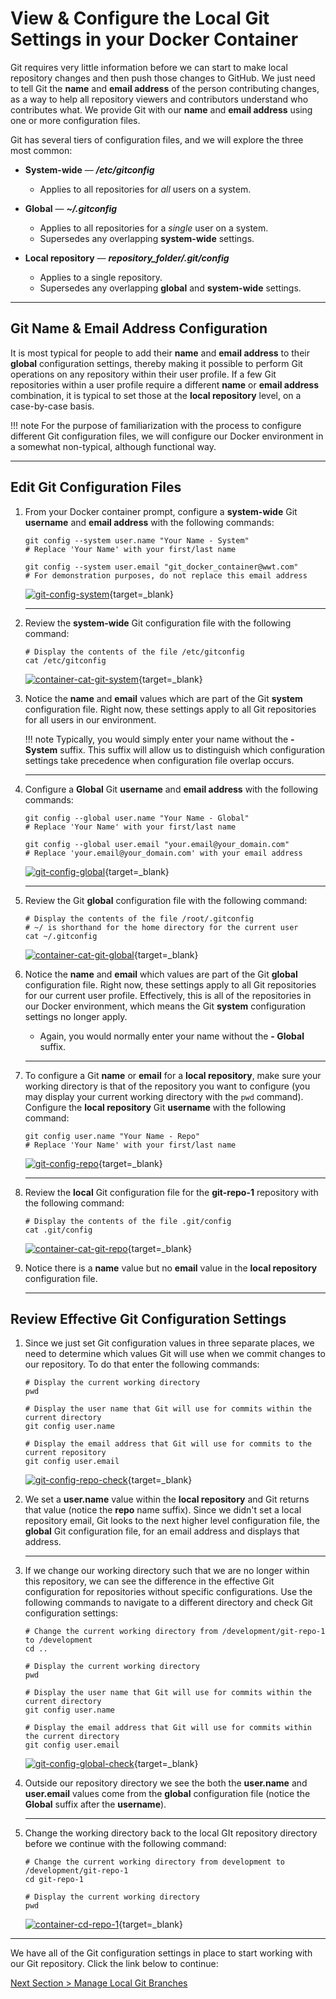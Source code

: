 # View & Configure the Local Git Settings in your Docker Container

Git requires very little information before we can start to make local repository changes and then push those changes to GitHub. We just need to tell Git the **name** and **email address** of the person contributing changes, as a way to help all repository viewers and contributors understand who contributes what. We provide Git with our **name** and **email address** using one or more configuration files.

Git has several tiers of configuration files, and we will explore the three most common:

- **System-wide** — **_/etc/gitconfig_**

    - Applies to all repositories for _all_ users on a system.

- **Global** — **_~/.gitconfig_**

    - Applies to all repositories for a _single_ user on a system.
    - Supersedes any overlapping **system-wide** settings.

- **Local repository** — **_repository_folder/.git/config_**

    - Applies to a single repository.
    - Supersedes any overlapping **global** and **system-wide** settings.

---

## Git Name & Email Address Configuration

It is most typical for people to add their **name** and **email address** to their **global** configuration settings, thereby making it possible to perform Git operations on any repository within their user profile. If a few Git repositories within a user profile require a different **name** or **email address** combination, it is typical to set those at the **local repository** level, on a case-by-case basis.

!!! note
    For the purpose of familiarization with the process to configure different Git configuration files, we will configure our Docker environment in a somewhat non-typical, although functional way.

---

## Edit Git Configuration Files

1. From your Docker container prompt, configure a **system-wide** Git **username** and **email address** with the following commands:

    ```shell
    git config --system user.name "Your Name - System"
    # Replace 'Your Name' with your first/last name

    git config --system user.email "git_docker_container@wwt.com"
    # For demonstration purposes, do not replace this email address
    ```

    [![git-config-system](../images/git-config-system.png "Set system-wide git configuration properties")](/git-foundations/images/git-config-system.png){target=_blank}

    ---

2. Review the **system-wide** Git configuration file with the following command:

    ```shell
    # Display the contents of the file /etc/gitconfig
    cat /etc/gitconfig
    ```

    [![container-cat-git-system](../images/container-cat-git-system.png "Review system-wide git configuration")](/git-foundations/images/container-cat-git-system.png){target=_blank}

3. Notice the **name** and **email** values which are part of the Git **system** configuration file. Right now, these settings apply to all Git repositories for all users in our environment.

    !!! note
        Typically, you would simply enter your name without the **- System** suffix. This suffix will allow us to distinguish which configuration settings take precedence when configuration file overlap occurs.

    ---

4. Configure a **Global** Git **username** and **email address** with the following commands:

    ```shell
    git config --global user.name "Your Name - Global"
    # Replace 'Your Name' with your first/last name

    git config --global user.email "your.email@your_domain.com"
    # Replace 'your.email@your_domain.com' with your email address
    ```

    [![git-config-global](../images/git-config-global.png "Set global git configuration properties")](/git-foundations/images/git-config-global.png){target=_blank}

    ---

5. Review the Git **global** configuration file with the following command:

    ```shell
    # Display the contents of the file /root/.gitconfig
    # ~/ is shorthand for the home directory for the current user
    cat ~/.gitconfig
    ```

    [![container-cat-git-global](../images/container-cat-git-global.png "Review global git configuration")](/git-foundations/images/container-cat-git-global.png){target=_blank}

6. Notice the **name** and **email** which values are part of the Git **global** configuration file. Right now, these settings apply to all Git repositories for our current user profile. Effectively, this is all of the repositories in our Docker environment, which means the Git **system** configuration settings no longer apply.

    - Again, you would normally enter your name without the **- Global** suffix.

    ---

7. To configure a Git **name** or **email** for a **local repository**, make sure your working directory is that of the repository you want to configure (you may display your current working directory with the `pwd` command). Configure the **local repository** Git **username** with the following command:

    ```shell
    git config user.name "Your Name - Repo"
    # Replace 'Your Name' with your first/last name
    ```

    [![git-config-repo](../images/git-config-repo.png "Set repository git configuration properties")](/git-foundations/images/git-config-repo.png){target=_blank}

    ---

8. Review the **local** Git configuration file for the **git-repo-1** repository with the following command:

    ```shell
    # Display the contents of the file .git/config
    cat .git/config
    ```

    [![container-cat-git-repo](../images/container-cat-git-repo.png "Review global git configuration")](/git-foundations/images/container-cat-git-repo.png){target=_blank}

9. Notice there is a **name** value but no **email** value in the **local repository** configuration file.

    ---

## Review Effective Git Configuration Settings

1. Since we just set Git configuration values in three separate places, we need to determine which values Git will use when we commit changes to our repository. To do that enter the following commands:

    ```shell
    # Display the current working directory
    pwd
    ```

    ```shell
    # Display the user name that Git will use for commits within the current directory
    git config user.name
    ```

    ```shell
    # Display the email address that Git will use for commits to the current repository
    git config user.email
    ```

    [![git-config-repo-check](../images/git-config-repo-check.png "Review effective git configuration settings")](/git-foundations/images/git-config-repo-check.png){target=_blank}

2. We set a **user.name** value within the **local repository** and Git returns that value (notice the **repo** name suffix). Since we didn't set a local repository email, Git looks to the next higher level configuration file, the **global** Git configuration file, for an email address and displays that address.

    ---

3. If we change our working directory such that we are no longer within this repository, we can see the difference in the effective Git configuration for repositories without specific configurations. Use the following commands to navigate to a different directory and check Git configuration settings:

    ```shell
    # Change the current working directory from /development/git-repo-1 to /development
    cd ..
    ```

    ```shell
    # Display the current working directory
    pwd
    ```

    ```shell
    # Display the user name that Git will use for commits within the current directory
    git config user.name
    ```

    ```shell
    # Display the email address that Git will use for commits within the current directory
    git config user.email
    ```

    [![git-config-global-check](../images/git-config-global-check.png "Review effective git configuration settings in a different directory")](/git-foundations/images/git-config-global-check.png){target=_blank}

4. Outside our repository directory we see the both the **user.name** and **user.email** values come from the **global** configuration file (notice the **Global** suffix after the **username**).

    ---

5. Change the working directory back to the local GIt repository directory before we continue with the following command:

    ```shell
    # Change the current working directory from development to /development/git-repo-1
    cd git-repo-1
    ```

    ```shell
    # Display the current working directory
    pwd
    ```

    [![container-cd-repo-1](../images/container-cd-repo-1.png "Return to the git repository directory")](/git-foundations/images/container-cd-repo-1.png){target=_blank}

---

We have all of the Git configuration settings in place to start working with our Git repository. Click the link below to continue:

[Next Section > Manage Local Git Branches](section_7.md "Manage Local Git Branches")
